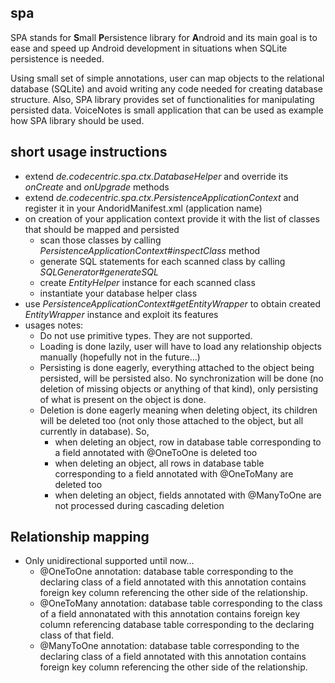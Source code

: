 ## spa
SPA stands for **S**mall **P**ersistence library for **A**ndroid and its main goal is to ease and speed up Android development in situations when SQLite persistence is needed.

Using small set of simple annotations, user can map objects to the relational database (SQLite) and avoid writing any code needed for creating database structure. Also, SPA library provides set of functionalities for manipulating persisted data.
VoiceNotes is small application that can be used as example how SPA library should be used.

## short usage instructions
- extend *de.codecentric.spa.ctx.DatabaseHelper* and override its *onCreate* and *onUpgrade* methods
- extend *de.codecentric.spa.ctx.PersistenceApplicationContext* and register it in your AndoridManifest.xml (application name)
- on creation of your application context provide it with the list of classes that should be mapped and persisted
  - scan those classes by calling *PersistenceApplicationContext#inspectClass* method
  - generate SQL statements for each scanned class by calling *SQLGenerator#generateSQL*
  - create *EntityHelper* instance for each scanned class
  - instantiate your database helper class
- use *PersistenceApplicationContext#getEntityWrapper* to obtain created *EntityWrapper* instance and exploit its features
- usages notes:
  - Do not use primitive types. They are not supported.
  - Loading is done lazily, user will have to load any relationship objects manually (hopefully not in the future...)
  - Persisting is done eagerly, everything attached to the object being persisted, will be persisted also. No synchronization will be done (no deletion of missing objects or anything of that kind), only persisting of what is present on the object is done.
  - Deletion is done eagerly meaning when deleting object, its children will be deleted too (not only those attached to the object, but all currently in database). So,
	- when deleting an object, row in database table corresponding to a field annotated with @OneToOne is deleted too
	- when deleting an object, all rows in database table corresponding to a field annotated with @OneToMany are deleted too
	- when deleting an object, fields annotated with @ManyToOne are not processed during cascading deletion

## Relationship mapping
- Only unidirectional supported until now...
	- @OneToOne annotation: database table corresponding to the declaring class of a field annotated with this annotation contains foreign key column referencing the other side of the relationship.
	- @OneToMany annotation: database table corresponding to the class of a field annonatated with this annotation contains foreign key column referencing database table corresponding to the declaring class of that field.
	- @ManyToOne annotation: database table corresponding to the declaring class of a field annotated with this annotation contains foreign key column referencing the other side of the relationship.
